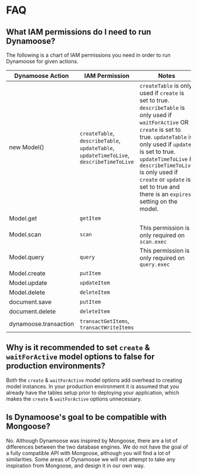 # FAQ

## What IAM permissions do I need to run Dynamoose?

The following is a chart of IAM permissions you need in order to run Dynamoose for given actions.

| Dynamoose Action | IAM Permission | Notes |
|------------------|----------------|-------|
| new Model() | `createTable`, `describeTable`, `updateTable`, `updateTimeToLive`, `describeTimeToLive` | `createTable` is only used if `create` is set to true. `describeTable` is only used if `waitForActive` OR `create` is set to true. `updateTable` is only used if `update` is set to true. `updateTimeToLive` & `describeTimeToLive` is only used if `create` or `update` is set to true and there is an `expires` setting on the model. |
| Model.get | `getItem` |  |
| Model.scan | `scan` | This permission is only required on `scan.exec` |
| Model.query | `query` | This permission is only required on `query.exec` |
| Model.create | `putItem` |  |
| Model.update | `updateItem` |  |
| Model.delete | `deleteItem` |  |
| document.save | `putItem` |  |
| document.delete | `deleteItem` |  |
| dynamoose.transaction | `transactGetItems`, `transactWriteItems` |  |

## Why is it recommended to set `create` & `waitForActive` model options to false for production environments?

Both the `create` & `waitForActive` model options add overhead to creating model instances. In your production environment it is assumed that you already have the tables setup prior to deploying your application, which makes the `create` & `waitForActive` options unnecessary.

## Is Dynamoose's goal to be compatible with Mongoose?

No. Although Dynamoose was inspired by Mongoose, there are a lot of differences between the two database engines. We do not have the goal of a fully compatible API with Mongoose, although you will find a lot of similarities. Some areas of Dynamoose we will not attempt to take any inspiration from Mongoose, and design it in our own way.
